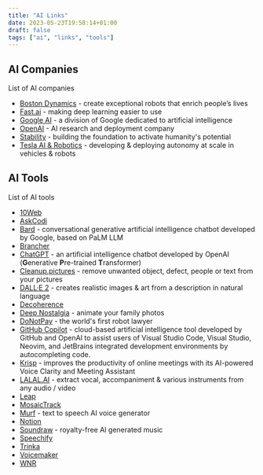 ```yaml
---
title: "AI Links"
date: 2023-05-23T19:58:14+01:00
draft: false
tags: ["ai", "links", "tools"]
---
```

## AI Companies
List of AI companies
- [Boston Dynamics](https://www.youtube.com/@BostonDynamics) - create exceptional robots that enrich people’s lives
- [Fast.ai](https://www.fast.ai/) - making deep learning easier to use
- [Google AI](https://ai.google/) - a division of Google dedicated to artificial intelligence
- [OpenAI](https://openai.com/) - AI research and deployment company
- [Stability](https://stability.ai/) - building the foundation to activate humanity's potential
- [Tesla AI & Robotics](https://www.tesla.com/en_gb/AI) - developing & deploying autonomy at scale in vehicles & robots

## AI Tools
List of AI tools
- [10Web](https://10web.io)
- [AskCodi](https://askcodi.com)
- [Bard](https://bard.google.com/) - conversational generative artificial intelligence chatbot developed by Google, based on PaLM LLM
- [Brancher](https://brancher.ai)
- [ChatGPT](https://openai.com/blog/chatgpt) - an artificial intelligence chatbot developed by OpenAI (**G**enerative **P**re-trained **T**ransformer)
- [Cleanup.pictures](https://cleanup.pictures/) - remove unwanted object, defect, people or text from your pictures
- [DALL·E 2](https://openai.com/product/dall-e-2) - creates realistic images & art from a description in natural language
- [Decoherence](https://decoherence.co)
- [Deep Nostalgia](https://www.myheritage.com/deep-nostalgia) - animate your family photos
- [DoNotPay](https://donotpay.com/) - the world's first robot lawyer
- [GitHub Copilot](https://github.com/features/copilot) - cloud-based artificial intelligence tool developed by GitHub and OpenAI to assist users of Visual Studio Code, Visual Studio, Neovim, and JetBrains integrated development environments by autocompleting code.
- [Krisp](https://krisp.ai/) - improves the productivity of online meetings with its AI-powered Voice Clarity and Meeting Assistant
- [LALAL.AI](https://www.lalal.ai/) - extract vocal, accompaniment & various instruments from any audio / video
- [Leap](https://tryleap.ai)
- [MosaicTrack](https://mosaic.ai)
- [Murf](https://murf.ai/) - text to speech AI voice generator
- [Notion](https://www.notion.so/product/ai)
- [Soundraw](https://soundraw.io/) - royalty-free AI generated music
- [Speechify](https://speechify.com/)
- [Trinka](https://trinka.ai)
- [Voicemaker](https://voicemaker.in)
- [WNR](https://wnr.ai)
